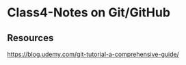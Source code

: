 # Class4-Notes on Git/GitHub



## Resources
https://blog.udemy.com/git-tutorial-a-comprehensive-guide/
